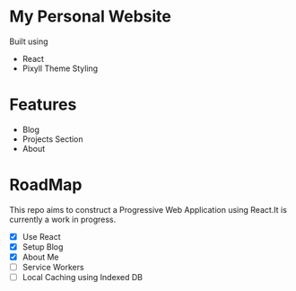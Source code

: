 # My Personal Website

Built using 
* React
* Pixyll Theme Styling

# Features
* Blog
* Projects Section
* About

# RoadMap

This repo aims to construct a Progressive Web Application using React.It is currently a work in progress.
- [x] Use React
- [x] Setup Blog
- [x] About Me
- [ ] Service Workers
- [ ] Local Caching using Indexed DB
